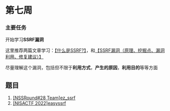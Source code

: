 # 第七周

### 主要任务

开始学习**SSRF漏洞**

这里推荐两篇文章学习：[【什么是SSRF?】](https://blog.csdn.net/qq_32799165/article/details/138147530)，和[【SSRF漏洞（原理、挖掘点、漏洞利用、修复建议）】](https://www.cnblogs.com/miruier/p/13907150.html)

尽量理解这个漏洞，包括但不限于**利用方式**，**产生的原因**，**利用目的**等等方面

## 题目

1. [[NSSRound#28 Team]ez_ssrf](https://www.nssctf.cn/problem/6638)
2. [[NISACTF 2022]easyssrf](https://www.nssctf.cn/problem/2011)
